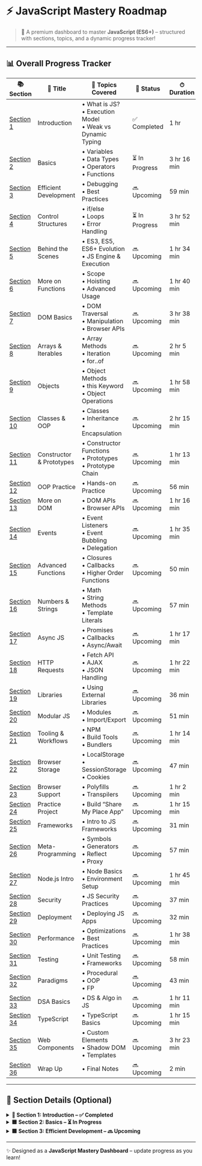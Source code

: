 # ⚡ JavaScript Mastery Roadmap

> 🌱 A premium dashboard to master **JavaScript (ES6+)** – structured with sections, topics, and a dynamic progress tracker!

---

## 📊 Overall Progress Tracker

| 📚 Section | 🧠 Title | 🧩 Topics Covered | 🏁 Status | ⏱ Duration |
|-----------|----------|------------------|-----------|-------------|
| [Section 1](#-section-1-introduction) | Introduction | • What is JS?<br>• Execution Model<br>• Weak vs Dynamic Typing | ✅ Completed | 1 hr |
| [Section 2](#-section-2-basics-variables-data-types-operators--functions) | Basics | • Variables<br>• Data Types<br>• Operators<br>• Functions | ⏳ In Progress | 3 hr 16 min |
| [Section 3](#-section-3-efficient-development--debugging) | Efficient Development | • Debugging<br>• Best Practices | 🔜 Upcoming | 59 min |
| [Section 4](#-section-4-working-with-control-structures) | Control Structures | • if/else<br>• Loops<br>• Error Handling | ⏳ In Progress | 3 hr 52 min |
| [Section 5](#-section-5-behind-the-scenes) | Behind the Scenes | • ES3, ES5, ES6+ Evolution<br>• JS Engine & Execution | 🔜 Upcoming | 1 hr 34 min |
| [Section 6](#-section-6-more-on-functions) | More on Functions | • Scope<br>• Hoisting<br>• Advanced Usage | 🔜 Upcoming | 1 hr 40 min |
| [Section 7](#-section-7-working-with-the-dom) | DOM Basics | • DOM Traversal<br>• Manipulation<br>• Browser APIs | 🔜 Upcoming | 3 hr 38 min |
| [Section 8](#-section-8-more-on-arrays--iterables) | Arrays & Iterables | • Array Methods<br>• Iteration<br>• for..of | 🔜 Upcoming | 2 hr 5 min |
| [Section 9](#-section-9-more-on-objects) | Objects | • Object Methods<br>• this Keyword<br>• Object Operations | 🔜 Upcoming | 1 hr 58 min |
| [Section 10](#-section-10-classes--oop) | Classes & OOP | • Classes<br>• Inheritance<br>• Encapsulation | 🔜 Upcoming | 2 hr 15 min |
| [Section 11](#-section-11-constructor-functions--prototypes) | Constructor & Prototypes | • Constructor Functions<br>• Prototypes<br>• Prototype Chain | 🔜 Upcoming | 1 hr 13 min |
| [Section 12](#-section-12-oop-practice) | OOP Practice | • Hands-on Practice | 🔜 Upcoming | 56 min |
| [Section 13](#-section-13-back-to-the-dom) | More on DOM | • DOM APIs<br>• Browser APIs | 🔜 Upcoming | 1 hr 16 min |
| [Section 14](#-section-14-working-with-events) | Events | • Event Listeners<br>• Event Bubbling<br>• Delegation | 🔜 Upcoming | 1 hr 35 min |
| [Section 15](#-section-15-advanced-function-concepts) | Advanced Functions | • Closures<br>• Callbacks<br>• Higher Order Functions | 🔜 Upcoming | 50 min |
| [Section 16](#-section-16-numbers--strings) | Numbers & Strings | • Math<br>• String Methods<br>• Template Literals | 🔜 Upcoming | 57 min |
| [Section 17](#-section-17-promises--callbacks) | Async JS | • Promises<br>• Callbacks<br>• Async/Await | 🔜 Upcoming | 1 hr 17 min |
| [Section 18](#-section-18-http-requests) | HTTP Requests | • Fetch API<br>• AJAX<br>• JSON Handling | 🔜 Upcoming | 1 hr 22 min |
| [Section 19](#-section-19-working-with-libraries) | Libraries | • Using External Libraries | 🔜 Upcoming | 36 min |
| [Section 20](#-section-20-modular-javascript) | Modular JS | • Modules<br>• Import/Export | 🔜 Upcoming | 51 min |
| [Section 21](#-section-21-tooling--workflows) | Tooling & Workflows | • NPM<br>• Build Tools<br>• Bundlers | 🔜 Upcoming | 1 hr 14 min |
| [Section 22](#-section-22-browser-storage) | Browser Storage | • LocalStorage<br>• SessionStorage<br>• Cookies | 🔜 Upcoming | 47 min |
| [Section 23](#-section-23-browser-support) | Browser Support | • Polyfills<br>• Transpilers | 🔜 Upcoming | 1 hr 2 min |
| [Section 24](#-section-24-practice-share-my-place-app) | Practice Project | • Build “Share My Place App” | 🔜 Upcoming | 1 hr 15 min |
| [Section 25](#-section-25-frameworks) | Frameworks | • Intro to JS Frameworks | 🔜 Upcoming | 31 min |
| [Section 26](#-section-26-meta-programming) | Meta-Programming | • Symbols<br>• Generators<br>• Reflect<br>• Proxy | 🔜 Upcoming | 57 min |
| [Section 27](#-section-27-nodejs) | Node.js Intro | • Node Basics<br>• Environment Setup | 🔜 Upcoming | 1 hr 45 min |
| [Section 28](#-section-28-security) | Security | • JS Security Practices | 🔜 Upcoming | 37 min |
| [Section 29](#-section-29-deploying-code) | Deployment | • Deploying JS Apps | 🔜 Upcoming | 32 min |
| [Section 30](#-section-30-performance--optimizations) | Performance | • Optimizations<br>• Best Practices | 🔜 Upcoming | 1 hr 38 min |
| [Section 31](#-section-31-testing) | Testing | • Unit Testing<br>• Frameworks | 🔜 Upcoming | 58 min |
| [Section 32](#-section-32-programming-paradigms) | Paradigms | • Procedural<br>• OOP<br>• FP | 🔜 Upcoming | 43 min |
| [Section 33](#-section-33-data-structures--algorithms) | DSA Basics | • DS & Algo in JS | 🔜 Upcoming | 1 hr 11 min |
| [Section 34](#-section-34-typescript-intro) | TypeScript | • TypeScript Basics | 🔜 Upcoming | 1 hr 15 min |
| [Section 35](#-section-35-web-components) | Web Components | • Custom Elements<br>• Shadow DOM<br>• Templates | 🔜 Upcoming | 3 hr 23 min |
| [Section 36](#-section-36-roundup--next-steps) | Wrap Up | • Final Notes | 🔜 Upcoming | 2 min |

---

## 🧾 Section Details (Optional)

<details>
<summary><strong>📘 Section 1: Introduction – ✅ Completed</strong></summary>

- [x] What is JavaScript?  
- [x] JavaScript in Action  
- [x] How JS is Executed  
- [x] Weak vs Dynamic Typing  
- [x] JS in Hosted Environments  

</details>

<details>
<summary><strong>🟦 Section 2: Basics – ⏳ In Progress</strong></summary>

- [ ] Variables (var, let, const)  
- [ ] Data Types (String, Number, Boolean, etc.)  
- [ ] Operators  
- [ ] Functions Basics  

</details>

<details>
<summary><strong>🟩 Section 3: Efficient Development – 🔜 Upcoming</strong></summary>

- [ ] Debugging Tools  
- [ ] Best Practices  

</details>

<!-- Add similar collapsible blocks for each section... -->

---

✨ Designed as a **JavaScript Mastery Dashboard** – update progress as you learn!
